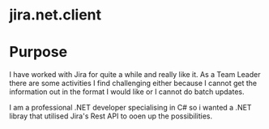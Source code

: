 # jira.net.client
 
# Purpose
I have worked with Jira for quite a while and really like it. As a Team Leader there are some activities I find challenging either because I cannot get the information out in the format I would like or I cannot do batch updates.

I am a professional .NET developer specialising in C# so i wanted a .NET libray that utilised Jira's Rest API to ooen up the possibilities.

